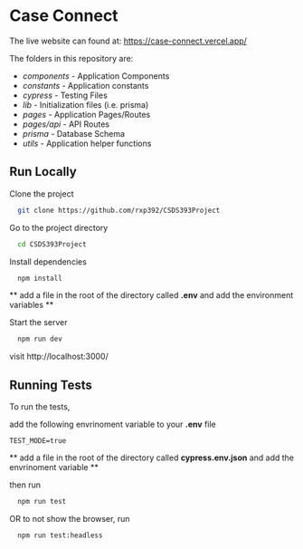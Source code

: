 
# Case Connect

The live website can found at: https://case-connect.vercel.app/

The folders in this repository are:
- *components* - Application Components
- *constants* - Application constants
- *cypress* - Testing Files
- *lib* - Initialization files (i.e. prisma)
- *pages* - Application Pages/Routes
- *pages/api* - API Routes
- *prisma* - Database Schema
- *utils* - Application helper functions




## Run Locally

Clone the project

```bash
  git clone https://github.com/rxp392/CSDS393Project
```

Go to the project directory

```bash
  cd CSDS393Project
```

Install dependencies

```bash
  npm install
```

** add a file in the root of the directory called **.env** and add the environment variables **

Start the server

```bash
  npm run dev
```

visit http://localhost:3000/


## Running Tests

To run the tests, 

add the following envrinoment variable to your **.env** file

```
TEST_MODE=true
```

** add a file in the root of the directory called **cypress.env.json** and add the envrinoment variable **

then run
```bash
  npm run test
```
OR to not show the browser, run
```bash
  npm run test:headless
```

